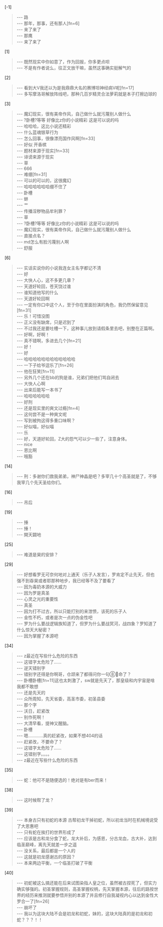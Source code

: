 
[-1] 
>--- 路<br>
>--- 那年，那事，还有那人[fn=6]<br>
>--- 来了来了<br>
>--- 那鹰<br>
>--- 来了来了<br>

[1] 
>--- 既然现实中你如意了，作为回报，你多更点呗<br>
>--- 不是有作者说么，往正文放干嘛，虽然这事确实挺解气的<br>

[2] 
>--- 看到大V我还以为是我鼎鼎大名的赛博坦神经病V呢[fn=17]<br>
>--- 多写摩洛哥解放阵线吧，那种几百岁精灵合法萝莉就是本子打擦边球的<br>

[3] 
>--- 魔幻现实，很有美帝作风，自己做什么就污蔑别人做什么<br>
>--- ?卧槽?等等 好像比z你的小说精彩 这是可以说的吗<br>
>--- 哈哈哈，这比小说还精彩<br>
>--- 什么蓝魂银草行为<br>
>--- 怎么回事，很像漂亮国作风啊[fn=33]<br>
>--- 好似 开香槟<br>
>--- 题材来源于现实[fn=33]<br>
>--- 诽谤来源于现实<br>
>--- 草<br>
>--- 666<br>
>--- 难绷[fn=31]<br>
>--- 可以的可以的，这很魔幻<br>
>--- 哈哈哈哈哈哈绷不住了<br>
>--- 卧槽<br>
>--- 蚌<br>
>--- 艹<br>
>--- 传播淫秽物品牟利罪？<br>
>--- 草<br>
>--- ?卧槽?等等 好像比z你的小说精彩 这是可以说的吗<br>
>--- 魔幻现实，很有美帝作风，自己做什么就污蔑别人做什么<br>
>--- 直接点名？<br>
>--- md怎么有脸污蔑别人啊<br>
>--- 舒服<br>

[6] 
>--- 实话实说你的小说我连女主名字都记不清<br>
>--- 好<br>
>--- 大快人心，这不多更几章？<br>
>--- 天道好轮回，苍天饶过谁<br>
>--- 谁知道他写的什么<br>
>--- 天道好轮回啊<br>
>--- 一定有你口中这个人，至于你在里面扮演的角色，我仍然保留意见[fn=31]<br>
>--- 乐！可惜没图<br>
>--- 正义没有缺席，只是迟到了<br>
>--- 不过我还是要吐槽一下，这种事儿放到请假条里去吧，别整在正篇啊。<br>
>--- 好啊，好啊！<br>
>--- 真不错啊，多进去几个[fn=21]<br>
>--- 好！<br>
>--- 好<br>
>--- 哈哈哈哈哈哈哈哈哈哈哈哈<br>
>--- 一下子给爷逗乐了[fn=26]<br>
>--- 他在狂笑[fn=11]<br>
>--- 另外几个还在bb的狗是谁，兄弟们把他们骂自闭去<br>
>--- 大快人心啊<br>
>--- 出来后能写一本书了<br>
>--- 哈哈哈哈哈哈<br>
>--- 好刑<br>
>--- 还是现实里的爽文过瘾[fn=4]<br>
>--- 这何尝不是一种爽文呢<br>
>--- 写到被拘这得多重口味啊？<br>
>--- 好似喵，好似喵<br>
>--- 乐<br>
>--- 好，天道好轮回，Z大的怨气可以少一些了，注意身体。<br>
>--- nice<br>
>--- 恩比啊<br>
>--- 哦豁<br>

[14] 
>--- 刑：多谢你们救我弟弟，神尸神晶是吧？多宰几十个高圣就是了，不够我宰几个先天圣给你们。<br>

[16] 
>--- 吊后<br>

[19] 
>--- 捶<br>
>--- 捶！<br>
>--- 開天闢地<br>

[25] 
>--- 难道是昊的安排？<br>

[29] 
>--- 好想看罗无可奈何地对上通天（乐子人发言），罗肯定不止先天，但也强不到昋昊或者耶那种地步，我已经等不及了要看了<br>
>--- 因为毒奶本源的大威力<br>
>--- 因为罗是真圣<br>
>--- 心灵之光的重要性<br>
>--- 真圣<br>
>--- 因为打不过古，所以只能打别的来泄愤，该死的乐子人<br>
>--- 金性不朽，或者是次一点的伪金性吧<br>
>--- 罗为什么要战逻辑族知道了，但罗为什么要战冥河，战四象？罗知道了什么惊天大秘密？<br>
>--- 因为掌握了本源吧<br>

[34] 
>--- z最近在写些什么危险的东西<br>
>--- 这错字太危险了……<br>
>--- 逆天错别字<br>
>--- 错别字还得是你啊哥，仓颉来了都得问你一句⑧💊命了？<br>
>--- 卧槽卧槽[fn=11]这也太刺激了，sw就是先天了，那皇级和内宇宙是啥我都不敢想<br>
>--- 还是先天的<br>
>--- 众所周知，先天省委，高圣市委，初圣县委<br>
>--- 那个字<br>
>--- 沃日，赶紧改<br>
>--- 别作死啊！<br>
>--- 大清早看，提神又醒脑。<br>
>--- 卧槽<br>
>--- 嗯…………真的赶紧改，如果不想404的话<br>
>--- 赶紧改，不要命了？<br>
>--- 这错字太危险了……<br>
>--- 这错别字。。。。<br>
>--- z最近在写些什么危险的东西<br>

[35] 
>--- 蛇：他可不是随便选的！绝对是有ber而来！<br>

[38] 
>--- 这时候帮了龙？<br>

[39] 
>--- 本身古只有初蛇的本源 古帮初龙干掉初蛇，所以初龙当时在机械境说受了大恩惠吧<br>
>--- 只有蛇在挨打的世界形成了<br>
>--- 应该是古和龙分食了蛇，龙大补后，为感恩，分古龙血，古大补，达到临圣巅峰，离先天就差一步之遥<br>
>--- 没关系，最后都是一个人的<br>
>--- 这就是初龙感谢古的原因？<br>
>--- 本来两边平衡，一个临圣打破了平衡<br>

[40] 
>--- 初蛇被这么搞还能在后来试图染指人皇之位，虽然被古捏死了，但实力确实够强的。初圣掌握规则，高圣掌握权柄，先天掌握本源，往后的路按世界的经历来推测就要参悟并别的本源了并且修行自我凝视内心以达到金性大罗合一了[fn=26]<br>
>--- 崩坏了<br>
>--- 我以为这块大陆不会是初龙和初蛇，妹的，这块大陆真的是初龙和初蛇？？？！！<br>
